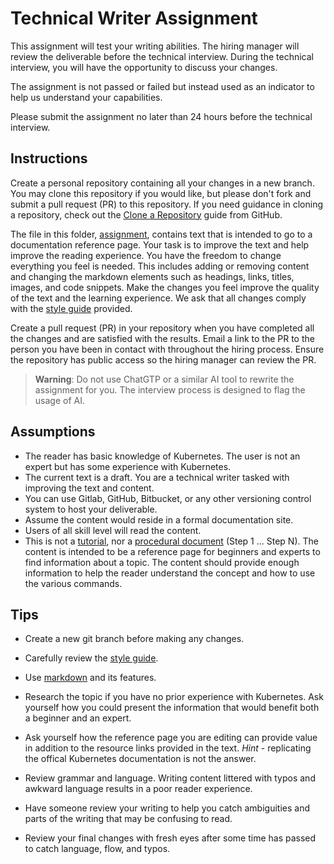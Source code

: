 # Technical Writer Assignment

This assignment will test your writing abilities. The hiring manager will review the deliverable before the technical interview. During the technical interview, you will have the opportunity to discuss your changes.

The assignment is not passed or failed but instead used as an indicator to help us understand your capabilities.

Please submit the assignment no later than 24 hours before the technical interview.

## Instructions

Create a personal repository containing all your changes in a new branch. You may clone this repository if you would like, but please don't fork and submit a pull request (PR) to this repository. If you need guidance in cloning a repository, check out the [Clone a Repository](https://docs.github.com/en/repositories/creating-and-managing-repositories/cloning-a-repository) guide from GitHub.

The file in this folder, [assignment](assignment.md), contains text that is intended to go to a documentation reference page. Your task is to improve the text and help improve the reading experience. You have the freedom to change everything you feel is needed. This includes adding or removing content and changing the markdown elements such as headings, links, titles, images, and code snippets. Make the changes you feel improve the quality of the text and the learning experience. We ask that all changes comply with the [style guide](/style_guide.md) provided.

Create a pull request (PR) in your repository when you have completed all the changes and are satisfied with the results. Email a link to the PR to the person you have been in contact with throughout the hiring process. Ensure the repository has public access so the hiring manager can review the PR.

>**Warning**: Do not use ChatGTP or a similar AI tool to rewrite the assignment for you. The interview process is designed to flag the usage of AI.


## Assumptions
- The reader has basic knowledge of Kubernetes. The user is not an expert but has some experience with Kubernetes.
- The current text is a draft. You are a technical writer tasked with improving the text and content.
- You can use Gitlab, GitHub, Bitbucket, or any other versioning control system to host your deliverable.
- Assume the content would reside in a formal documentation site.
- Users of all skill level will read the content.
- This is not a [tutorial](https://docs.spectrocloud.com/clusters/public-cloud/deploy-k8s-cluster), nor a [procedural document](https://docs.spectrocloud.com/clusters/cluster-management/remove-clusters) (Step 1 ... Step N). The content is intended to be a reference page for beginners and experts to find information about a topic. The content should provide enough information to help the reader understand the concept and how to use the various commands.

## Tips

- Create a new git branch before making any changes.

- Carefully review the [style guide](../style_guide.md).

- Use [markdown](https://www.markdownguide.org/) and its features.

- Research the topic if you have no prior experience with Kubernetes. Ask yourself how you could present the information that would benefit both a beginner and an expert.

- Ask yourself how the reference page you are editing can provide value in addition to the resource links provided in the text. *Hint* - replicating the offical Kubernetes documentation is not the answer.

- Review grammar and language. Writing content littered with typos and awkward language results in a poor reader experience.

- Have someone review your writing to help you catch ambiguities and parts of the writing that may be confusing to read.

- Review your final changes with fresh eyes after some time has passed to catch language, flow, and typos.